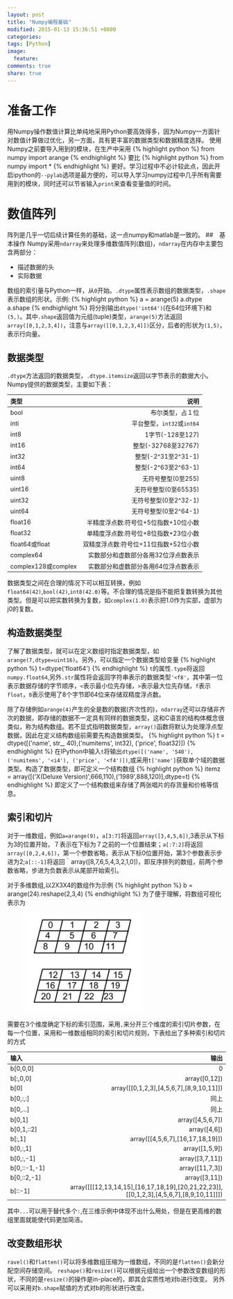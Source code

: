 ```yaml
---
layout: post
title: "Numpy编程基础"
modified: 2015-01-13 15:36:51 +0800
categories: 
tags: [Python]
image:
  feature: 
comments: true
share: true 
---
```

# 准备工作
用Numpy操作数值计算比单纯地采用Python要高效得多，因为Numpy一方面针对数值计算做过优化，另一方面，具有更丰富的数据类型和数据精度选择。
使用Numpy之前要导入用到的模块，在生产中采用
{% highlight python %}
from numpy import arange
{% endhighlight %}
要比
{% highlight python %}
from numpy import *
{% endhighlight %}
更好。学习过程中不必计较此点，因此开启ipython的`--pylab`选项是最方便的，可以导入学习numpy过程中几乎所有需要用到的模块，同时还可以节省输入`print`来查看变量值的时间。

# 数值阵列
阵列是几乎一切后续计算任务的基础，这一点numpy和matlab是一致的。
##　基本操作
Numpy采用`ndarray`来处理多维数值阵列(数组)，`ndarray`在内存中主要包含两部分：

* 描述数据的头
* 实际数据

数组的索引量与Python一样，从`0`开始。`.dtype`属性表示数组的数据类型，`.shape`表示数组的形状。示例:
{% highlight python %}
a = arange(5)
a.dtype
a.shape
{% endhighlight %}
将分别输出`dtype('int64')`(在64位环境下)和`(5,)`。其中`.shape`返回值为元组(tuple)类型，`arange(5)`方法返回`array([0,1,2,3,4])`，注意与`array([[0,1,2,3,4]])`区分，后者的形状为`(1,5)`，表示行向量。

## 数据类型
`.dtype`方法返回的数据类型，`.dtype.itemsize`返回以字节表示的数据大小。
Numpy提供的数据类型，主要如下表：

| 类型                | 说明                                  |
| :---                | ---:                                  |
| bool                | 布尔类型，占１位                      |
| inti                | 平台整型，`int32`或`int64`            |
| int8                | 1字节(-128至127)                      |
| int16               | 整型(-32768至32767)                   |
| int32               | 整型(-2^31至2^31-1)                   |
| int64               | 整型(-2^63至2^63-1)                   |
| uint8               | 无符号整型(0至255)                    |
| uint16              | 无符号整型(0至65535)                  |
| uint32              | 无符号整型(0至2^32-1)                 |
| uint64              | 无符号整型(0至2^64-1)                 |
| float16             | 半精度浮点数:符号位+5位指数+10位小数  |
| float32             | 单精度浮点数:符号位+8位指数+23位小数  |
| float64或float      | 双精度浮点数:符号位+11位指数+52位小数 |
| complex64           | 实数部分和虚数部分各用32位浮点数表示  |
| complex128或complex | 实数部分和虚数部分各用64位浮点数表示  |

数据类型之间在合理的情况下可以相互转换，例如`float64(42)`,`bool(42)`,`int8(42.0)`等。不合理的情况是指不能把复数转换为其他类型。但是可以把实数转换为复数，如`complex(1.0)`表示把1.0作为实部，虚部为j0的复数。

## 构造数据类型
了解了数据类型，就可以在定义数组时指定数据类型，如`arange(7,dtype=uint16)`。另外，可以指定一个数据类型给变量
{% highlight python %}
t=dtype('float64')
{% endhighlight %}
`t`的属性`.type`将返回`numpy.float64`,另外`.str`属性将会返回字符串表示的数据类型`'<f8'`，其中第一位表示数据存储的字节顺序，`<`表示最小位先存储，`>`表示最大位先存储，`f`表示`float`，`8`表示使用了8个字节即64位来存储双精度浮点数。

除了存储例如`arange(4)`产生的全是数的数据(齐次性的)，`ndarray`还可以存储非齐次的数据，即存储的数据不一定具有同样的数据类型，这和C语言的结构体概念很类似，称为结构数组。若不显式指明数据类型，`array()`函数将默认为处理浮点型数据，因此在定义结构数组前需要先构造数据类型。
{% highlight python %}
t = dtype([('name', str_, 40),('numitems', int32), ('price', float32)])
{% endhighlight %}
在IPython中输入`t`将输出`dtype([('name', 'S40'), ('numitems', '<i4'), ('price', '<f4')])`,或采用`t['name']`获取单个域的数据类型。构造了数据类型，即可定义一个结构数组
{% highlight python %}
itemz = array([('X(Deluxe Version)',666,110),('1989',888,120)],dtype=t)
{% endhighlight %}
即定义了一个结构数组来存储了两张唱片的存货量和价格等信息。

## 索引和切片
对于一维数组，例如`a=arange(9)`，`a[3:7]`将返回`array([3,4,5,6])`,3表示从下标为3的位置开始，７表示在下标为７之前的一个位置结束；`a[:7:2]`将返回`array([0,2,4,6])`，第一个参数省略，表示从下标0位置开始，第3个参数表示步进为2;`a[::-1]`将返回｀array([8,7,6,5,4,3,2,1,0])，即反序排列的数组，前两个参数省略，步进为负数表示从尾部开始索引。

对于多维数组,以2X3X4的数组作为示例
{% highlight python %}
b = arange(24).reshape(2,3,4)
{% endhighlight %}
为了便于理解，将数组可视化表示为

<figure>
    <a href="/images/numpybasic/slice.png"><img src="/images/numpybasic/slice.png" alt="_"></a>
</figure>

需要在3个维度确定下标的索引范围，采用`,`来分开三个维度的索引切片参数，在每一个位置，采用和一维数组相同的索引和切片规则，下表给出了多种索引和切片的方式

| 输入         | 输出                                                                                   |
| :--          | --:                                                                                    |
| b[0,0,0]     | 0                                                                                      |
| b[:,0,0]     | array([0,12])                                                                          |
| b[0]         | array([[0,1,2,3],[4,5,6,7],[8,9,10,11]])                                               |
| b[0,:,:]     | 同上                                                                                   |
| b[0,...]     | 同上                                                                                   |
| b[0,1]       | array([4,5,6,7])                                                                       |
| b[0,1,::2]   | array([4,6])                                                                           |
| b[:,1]       | array([[4,5,6,7],[16,17,18,19]])                                                       |
| b[0,:,1]     | array([1,5,9])                                                                         |
| b[0,:,-1]    | array([3,7,11])                                                                        |
| b[0,::-1,-1] | array([11,7,3])                                                                        |
| b[0,::2,-1]  | array([3,11])                                                                          |
| b[::-1]      | array([[[12,13,14,15],[16,17,18,19],[20,21,22,23]],[[0,1,2,3],[4,5,6,7],[8,9,10,11]]]) |

其中`...`可以用于替代多个`:`,在三维示例中体现不出什么用处，但是在更高维的数组里面就能使代码更加简洁。

## 改变数组形状
`ravel()`和`flatten()`可以将多维数组压缩为一维数组，不同的是`flatten()`会新分配空间存储空间。
`reshape()`和`resize()`可以根据元组给出一个参数改变数组的形状，不同的是`resize()`的操作是in-place的，即其会实质性地对b进行改变。
另外可以采用对`b.shape`赋值的方式对b的形状进行改变。
